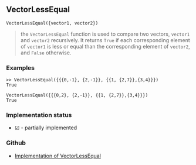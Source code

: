 ## VectorLessEqual

```
VectorLessEqual({vector1, vector2}) 
```

> the `VectorLessEqual` function is used to compare two vectors, `vector1` and `vector2` recursively. It returns `True` if each corresponding element of `vector1` is less or equal than the corresponding element of `vector2`, and `False` otherwise.
 
### Examples

```
>> VectorLessEqual({{{0,-1}, {2,-1}}, {{1, {2,7}},{3,4}}})
True

VectorLessEqual({{{0,2}, {2,-1}}, {{1, {2,7}},{3,4}}})
True
```
 

### Implementation status

* &#x2611; - partially implemented

### Github

* [Implementation of VectorLessEqual](https://github.com/axkr/symja_android_library/blob/master/symja_android_library/matheclipse-core/src/main/java/org/matheclipse/core/builtin/ComputationalGeometryFunctions.java#L1232) 
